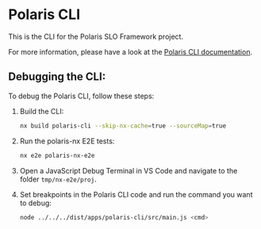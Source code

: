 # Polaris CLI

This is the CLI for the Polaris SLO Framework project.

For more information, please have a look at the [Polaris CLI documentation](https://polaris-slo-cloud.github.io/polaris/features/cli.html).

## Debugging the CLI:

To debug the Polaris CLI, follow these steps:

1. Build the CLI:
    ```sh
    nx build polaris-cli --skip-nx-cache=true --sourceMap=true
    ```

2. Run the polaris-nx E2E tests:
    ```sh
    nx e2e polaris-nx-e2e
    ```

3. Open a JavaScript Debug Terminal in VS Code and navigate to the folder `tmp/nx-e2e/proj`.

4. Set breakpoints in the Polaris CLI code and run the command you want to debug:
    ```sh
    node ../../../dist/apps/polaris-cli/src/main.js <cmd>
    ```
